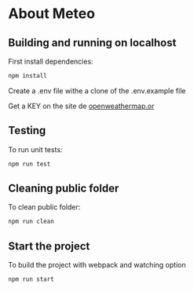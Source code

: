 # About Meteo

## Building and running on localhost

First install dependencies:

```sh
npm install
```

Create a .env file withe a clone of the .env.example file

Get a KEY on the site de [openweathermap.or](https://openweathermap.org)

## Testing

To run unit tests:

```sh
npm run test
```

## Cleaning public folder

To clean public folder:

```sh
npm run clean
```

## Start the project

To build the project with webpack and watching option

```sh
npm run start
```
